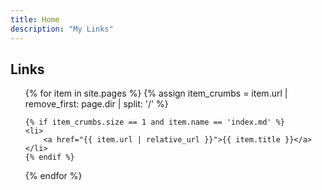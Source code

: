 ```yaml
---
title: Home
description: "My Links"
---
```


## Links

<ul>
{% for item in site.pages %}
	{% assign item_crumbs = item.url | remove_first: page.dir | split: '/' %}

	{% if item_crumbs.size == 1 and item.name == 'index.md' %}
	<li>
		<a href="{{ item.url | relative_url }}">{{ item.title }}</a>
	</li>
	{% endif %}
{% endfor %}
</ul>